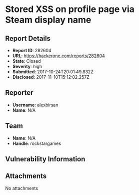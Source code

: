 # Stored XSS on profile page via Steam display name

## Report Details
- **Report ID**: 282604
- **URL**: https://hackerone.com/reports/282604
- **State**: Closed
- **Severity**: high
- **Submitted**: 2017-10-24T20:01:49.832Z
- **Disclosed**: 2017-11-10T15:12:02.257Z

## Reporter
- **Username**: alexbirsan
- **Name**: N/A

## Team
- **Name**: N/A
- **Handle**: rockstargames

## Vulnerability Information


## Attachments
No attachments
